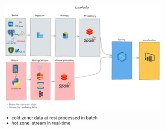 ![lambda](./img/Lambda.png)

- cold zone: data at rest processed in batch
- hot zone: stream in real-time